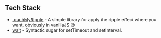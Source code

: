 ## Tech Stack

- [touchMyRipple](https://github.com/tomma5o/touchMyRipple) - A simple library for apply the ripple effect where you want, obviously in vanillaJS 😉
- [wait](https://github.com/elving/wait) - Syntactic sugar for setTimeout and setInterval.